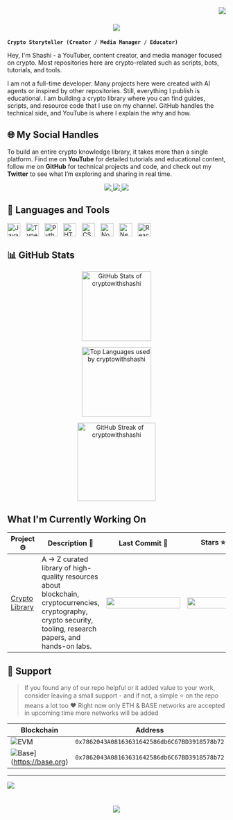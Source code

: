<img align="right" src="https://visitor-badge.laobi.icu/badge?page_id=salesp07.salesp07" />

<h1 align="center">
    <img src="https://readme-typing-svg.herokuapp.com/?font=Righteous&size=35&center=true&vCenter=true&width=700&height=70&duration=4000&lines=Yo!+👋;+Welcome+to+crypto+with+shashi!+🤞;" />
</h1>

**`Crypto Storyteller (Creator / Media Manager / Educator)`**

Hey, I'm Shashi - a YouTuber, content creator, and media manager focused on crypto. Most repositories here are crypto-related such as scripts, bots, tutorials, and tools. 

I am not a full-time developer. Many projects here were created with AI agents or inspired by other repositories. Still, everything I publish is educational. I am building a crypto library where you can find guides, scripts, and resource code that I use on my channel. GitHub handles the technical side, and YouTube is where I explain the why and how.

## 🌐 My Social Handles 

To build an entire crypto knowledge library, it takes more than a single platform. Find me on **YouTube** for detailed tutorials and educational content, follow me on **GitHub** for technical projects and code, and check out my **Twitter** to see what I’m exploring and sharing in real time.  

<div align="center"> 
  <!-- YouTube -->
  <a href="https://youtube.com/@cryptowithshashi?si=r7KruVYiLRDHFGFy" target="_blank">
    <img src="https://img.shields.io/badge/YouTube-FF0000?style=for-the-badge&logo=youtube&logoColor=white" />
  </a>
  
  <!-- GitHub -->
  <a href="https://github.com/cryptowithshashi" target="_blank">
    <img src="https://img.shields.io/badge/GitHub-181717?style=for-the-badge&logo=github&logoColor=white" />
  </a>

  <!-- Twitter / X -->
  <a href="https://x.com/cryptowthshashi" target="_blank">
    <img src="https://img.shields.io/badge/Twitter-1DA1F2?style=for-the-badge&logo=twitter&logoColor=white" />
  </a>
</div>


## 🧰 Languages and Tools

<p>
  <img align="left" alt="JavaScript" width="30px" style="padding-right:10px;" src="https://cdn.jsdelivr.net/gh/devicons/devicon/icons/javascript/javascript-plain.svg"/>
  <img align="left" alt="TypeScript" width="30px" style="padding-right:10px;" src="https://cdn.jsdelivr.net/gh/devicons/devicon/icons/typescript/typescript-plain.svg"/>
  <img align="left" alt="Python" width="30px" style="padding-right:10px;" src="https://cdn.jsdelivr.net/gh/devicons/devicon/icons/python/python-plain.svg"/>
  <img align="left" alt="HTML" width="30px" style="padding-right:10px;" src="https://cdn.jsdelivr.net/gh/devicons/devicon/icons/html5/html5-plain.svg"/>
  <img align="left" alt="CSS" width="30px" style="padding-right:10px;" src="https://cdn.jsdelivr.net/gh/devicons/devicon/icons/css3/css3-plain.svg"/>
  <img align="left" alt="Nodejs" width="30px" style="padding-right:10px;" src="https://cdn.jsdelivr.net/gh/devicons/devicon/icons/nodejs/nodejs-original.svg"/>
  <img align="left" alt="Nextjs" width="30px" style="padding-right:10px;" src="https://cdn.jsdelivr.net/gh/devicons/devicon/icons/nextjs/nextjs-original.svg"/>
  <img align="left" alt="React" width="30px" style="padding-right:10px;" src="https://cdn.jsdelivr.net/gh/devicons/devicon/icons/react/react-original.svg"/>
  <br clear="both"/>
</p>

## 📊 GitHub Stats  

<!-- GitHub Stats Card -->
<p align="center">
  <img 
    src="https://github-readme-stats.vercel.app/api?username=cryptowithshashi&show_icons=true&theme=tokyonight" 
    alt="GitHub Stats of cryptowithshashi" 
    height="160" 
  />
</p>

<!-- Top Languages Card -->
<p align="center">
  <img 
    src="https://github-readme-stats.vercel.app/api/top-langs/?username=cryptowithshashi&layout=compact&theme=tokyonight" 
    alt="Top Languages used by cryptowithshashi" 
    height="160" 
  />
</p>

<!-- GitHub Streak Stats -->
<p align="center">
  <img 
    src="https://streak-stats.demolab.com?user=cryptowithshashi&theme=tokyonight&hide_border=false" 
    alt="GitHub Streak of cryptowithshashi" 
    height="180" 
  />
</p>


## What I'm Currently Working On  

| Project ⚙️ | Description 📝 | Last Commit 📅 | Stars ⭐ |
| --- | --- | --- | --- |
| [Crypto Library](https://github.com/cryptowithshashi/crypto-library) | A → Z curated library of high-quality resources about blockchain, cryptocurrencies, cryptography, crypto security, tooling, research papers, and hands-on labs. | <img src="https://img.shields.io/github/last-commit/cryptowithshashi/crypto-library" height="25" width="170"> | <img src="https://img.shields.io/github/stars/cryptowithshashi/crypto-library" height="25" width="120"> |


## 🫶 Support
> If you found any of our repo helpful or it added value to your work, consider leaving a small support - and if not, a simple ⭐ on the repo means a lot too ❤️
> Right now only ETH & BASE networks are accepted in upcoming time more networks will be added

| Blockchain | Address |
|--------------|-----------|
| ![EVM](https://img.shields.io/badge/EVM-3C3C3D?logo=ethereum&logoColor=white) | `0x7862043A08163631642586db6C67BD3918578b72` |
| ![Base](https://img.shields.io/badge/Network-Base-0052FF?logo=base&logoColor=white)](https://base.org) | `0x7862043A08163631642586db6C67BD3918578b72` |

---

<img align="center" src="https://visitor-badge.laobi.icu/badge?page_id=salesp07.salesp07" />

<h1 align="center">
    <img src="https://readme-typing-svg.herokuapp.com/?font=Righteous&size=35&center=true&vCenter=true&width=500&height=70&duration=4000&lines=Thank+you!+🤞;" />
</h1>
